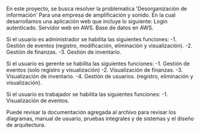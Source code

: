 En este proyecto, se busca resolver la problematica 'Desorganización de información' Para una empresa de amplificación y sonido. En la cual desarrollamos una aplicación web que incluye lo siguiente:
Login autenticado.
Servidor web en AWS.
Base de datos en AWS.

Si el usuario es administrador se habilita las siguientes funciones: 
-1. Gestión de eventos (registro, modificación, eliminación y visualización).
-2. Gestión de finanzas.
-3. Gestión de inventario.

Si el usuario es gerente se habilita las siguientes funciones:
-1. Gestión de eventos (solo registro y visualización)
-2. Visualización de finanzas.
-3. Visualización de inventario.
-4. Gestión de usuarios. (registro, eliminación y visualización).

Si el usuario es trabajador se habilita las siguientes funciones:
-1. Visualización de eventos.

Puede revisar la documentación agregada al archivo para revisar los diagramas, manual de usuario, pruebas integrales y de sistemas y el diseño de arquitectura. 
